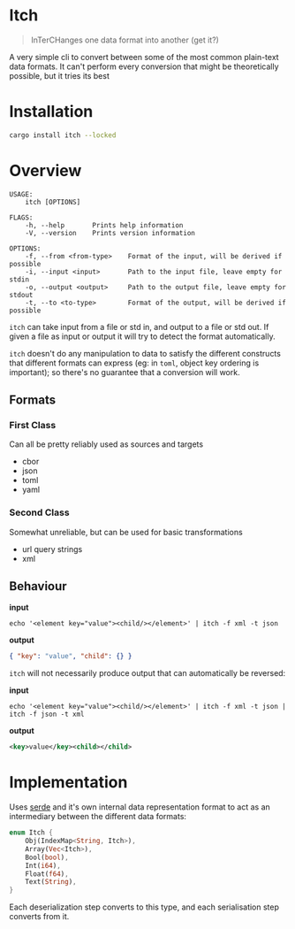 # Itch

> InTerCHanges one data format into another (get it?)

A very simple cli to convert between some of the most common plain-text data formats.
It can't perform every conversion that might be theoretically possible, but it tries its best

# Installation

```bash
cargo install itch --locked
```

# Overview

```
USAGE:
    itch [OPTIONS]

FLAGS:
    -h, --help       Prints help information
    -V, --version    Prints version information

OPTIONS:
    -f, --from <from-type>    Format of the input, will be derived if possible
    -i, --input <input>       Path to the input file, leave empty for stdin
    -o, --output <output>     Path to the output file, leave empty for stdout
    -t, --to <to-type>        Format of the output, will be derived if possible
```

`itch` can take input from a file or std in, and output to a file or std out. If given a file as input or output it will try to detect the format automatically.

`itch` doesn't do any manipulation to data to satisfy the different constructs that different formats can express (eg: in `toml`, object key ordering is important); so there's no guarantee that a conversion will work.

## Formats

### First Class

Can all be pretty reliably used as sources and targets

- cbor
- json
- toml
- yaml

### Second Class

Somewhat unreliable, but can be used for basic transformations

- url query strings
- xml

## Behaviour

**input**

```shell
echo '<element key="value"><child/></element>' | itch -f xml -t json
```

**output**

```json
{ "key": "value", "child": {} }
```

`itch` will not necessarily produce output that can automatically be reversed:

**input**

```shell
echo '<element key="value"><child/></element>' | itch -f xml -t json | itch -f json -t xml
```

**output**

```xml
<key>value</key><child></child>
```

# Implementation

Uses [serde][serde] and it's own internal data representation format to act as an intermediary between the different data formats:

```rust
enum Itch {
    Obj(IndexMap<String, Itch>),
    Array(Vec<Itch>),
    Bool(bool),
    Int(i64),
    Float(f64),
    Text(String),
}
```

Each deserialization step converts to this type, and each serialisation step converts from it.

[clap]: https://github.com/clap-rs/clap
[crates]: https://crates.io/
[rustup]: https://rustup.rs/
[serde]: https://serde.rs/
